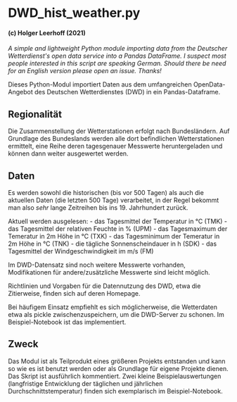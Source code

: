 # DWD_hist_weather.py

#### (c) Holger Leerhoff (2021)

*A simple and lightweight Python module importing data from the Deutscher Wetterdienst's open data service into a Pandas DataFrame. I suspect most people interested in this script are speaking German. Should there be need for an English version please open an issue. Thanks!*

Dieses Python-Modul importiert Daten aus dem umfangreichen OpenData-Angebot des Deutschen Wetterdienstes (DWD) in ein Pandas-Dataframe.

## Regionalität
Die Zusammenstellung der Wetterstationen erfolgt nach Bundesländern. Auf Grundlage des Bundeslands werden alle dort befindlichen Wetterstationen ermittelt, eine Reihe deren tagesgenauer Messwerte heruntergeladen und können dann weiter ausgewertet werden.

## Daten
Es werden sowohl die historischen (bis vor 500 Tagen) als auch die aktuellen Daten (die letzten 500 Tage) verarbeitet, in der Regel bekommt man also *sehr* lange Zeitreihen bis ins 19. Jahrhundert zurück.

Aktuell werden ausgelesen:
    - das Tagesmittel der Temperatur in °C (TMK)
    - das Tagesmittel der relativen Feuchte in % (UPM)
    - das Tagesmaximum der Temeratur in 2m Höhe in °C (TXK)
    - das Tagesminimum der Temeratur in 2m Höhe in °C (TNK)
    - die tägliche Sonnenscheindauer in h (SDK)
    - das Tagesmittel der Windgeschwindigkeit im m/s (FM)

Im DWD-Datensatz sind noch weitere Messwerte vorhanden, Modifikationen für andere/zusätzliche Messwerte sind leicht möglich.

Richtlinien und Vorgaben für die Datennutzung des DWD, etwa die Zitierweise, finden sich auf deren Homepage.

Bei häufigem Einsatz empfiehlt es sich möglicherweise, die Wetterdaten etwa als pickle zwischenzuspeichern, um die DWD-Server zu schonen. Im Beispiel-Notebook ist das implementiert.

## Zweck
Das Modul ist als Teilprodukt eines größeren Projekts entstanden und kann so wie es ist benutzt werden oder als Grundlage für eigene Projekte dienen. Das Skript ist ausführlich kommentiert. Zwei kleine Beispielauswertungen (langfristige Entwicklung der täglichen und jährlichen Durchschnittstemperatur) finden sich exemplarisch im Beispiel-Notebook.
